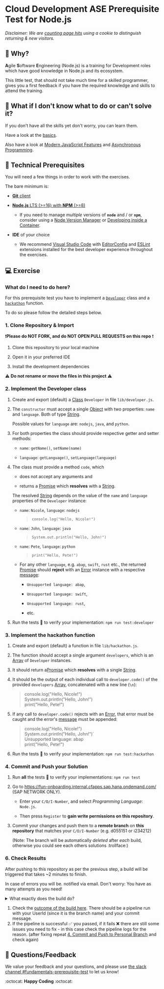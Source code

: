 # Cloud Development ASE Prerequisite Test for Node.js

_Disclaimer: We are [counting page hits](https://github.wdf.sap.corp/cloud-native-dev/usage-tracker) using a cookie to distinguish returning & new visitors._
<img src="https://cloud-native-dev-usage-tracker.cfapps.sap.hana.ondemand.com/pagehit/cc-agile-software-engineering/prerequisite-test-nodejs/1x1.png" alt="" height="1" width="1">

## 🎯 Why?

**A**gile **S**oftware **E**ngineering (Node.js) is a training for Development roles which have good knowledge in Node.js and its ecosystem.

This little test, that should not take much time for a skilled programmer, gives you a first feedback if you have the required knowledge and skills to attend the training.

## 🤔 What if I don't know what to do or can't solve it?

If you don't have all the skills yet don't worry, you can learn them.

Have a look at the [basics](https://pages.github.tools.sap/cloud-curriculum/materials/stack-basics/nodejs/).

Also have a look at [Modern JavaScript Features](https://pages.github.tools.sap/cloud-curriculum/materials/modern-lang-feat/nodejs/) and [Asynchronous Programming](https://pages.github.tools.sap/cloud-curriculum/materials/async/nodejs/).

## 🧰 Technical Prerequisites

You will need a few things in order to work with the exercises.

The bare minimum is:

- [**Git** client](https://git-scm.com/book/en/v2/Getting-Started-Installing-Git)

- [**Node.js** LTS (>=16) with **NPM** (>=8)](https://nodejs.org/en/download/)

  - If you need to manage *multiple* versions of **`node`** and / or **`npm`**, consider using a [Node Version Manager](https://github.com/npm/cli#node-version-managers) or [Developing inside a Container](https://pages.github.tools.sap/cloud-curriculum/materials/dev-containers/nodejs/).

- **IDE** of your choice

  - We recommend [Visual Studio Code](https://code.visualstudio.com/) with [EditorConfig](https://marketplace.visualstudio.com/items?itemName=EditorConfig.EditorConfig) and [ESLint](https://marketplace.visualstudio.com/items?itemName=dbaeumer.vscode-eslint) extensions installed for the best developer experience throughout the exercises.

## 💻 Exercise

### What do I need to do here?

For this prerequisite test you have to implement a [`Developer`](#2-implement-the-developer-class) class and a [`hackathon`](#3-implement-the-hackathon-function) function.

To do so please follow the detailed steps below.

### 1. Clone Repository & Import

:exclamation:**Please do NOT FORK, and do NOT OPEN PULL REQUESTS on this repo** :exclamation:

1. Clone this repository to your local machine

1. Open it in your preferred IDE

1. Install the development dependencies

:warning: **Do not rename or move the files in this project** :warning:

### 2. Implement the Developer class

1. Create and export (default) a [Class](https://developer.mozilla.org/en-US/docs/Web/JavaScript/Reference/Classes) `Developer` in file `lib/developer.js`.

1. The `constructor` must accept a single [Object](https://developer.mozilla.org/en-US/docs/Web/JavaScript/Reference/Operators/Object_initializer) with two properties: `name` and `language`. Both of type [String](https://developer.mozilla.org/en-US/docs/Web/JavaScript/Reference/Global_Objects/String).

    Possible values for `language` are: `nodejs`, `java`, and `python`.

1. For both properties the class should provide respective getter and setter methods:

    - `name`: `getName()`, `setName(name)`

    - `language`: `getLanguage()`, `setLanguage(language)`

1. The class must provide a method `code`, which

    - does not accept any arguments and

    - returns a [Promise](https://developer.mozilla.org/en-US/docs/Web/JavaScript/Reference/Global_Objects/Promise) which **resolves** with a [String](https://developer.mozilla.org/en-US/docs/Web/JavaScript/Reference/Global_Objects/String).

    The resolved [String](https://developer.mozilla.org/en-US/docs/Web/JavaScript/Reference/Global_Objects/String) depends on the value of the `name` and `language` properties of the `Developer` instance:

    - `name`: `Nicole`, `language`: `nodejs`

      >`console.log("Hello, Nicole!")`

    - `name`: `John`, `language`: `java`

      >`System.out.println("Hello, John!")`

    - `name`: `Pete`, `language`: `python`

      > `print("Hello, Pete!")`

    - For any other `language`, e.g. `abap`, `swift`, `rust` etc., the returned [Promise](https://developer.mozilla.org/en-US/docs/Web/JavaScript/Reference/Global_Objects/Promise) should **reject** with an [Error](https://developer.mozilla.org/en-US/docs/Web/JavaScript/Reference/Global_Objects/Error) instance with a respective [message](https://developer.mozilla.org/en-US/docs/Web/JavaScript/Reference/Global_Objects/Error/message):

        - `Unsupported language: abap`,

        - `Unsupported language: swift`,

        - `Unsupported language: rust`,

        - etc.

1. Run the tests 🧪 to verify your implementation: `npm run test:developer`

### 3. Implement the hackathon function

1. Create and export (default) a function in file `lib/hackathon.js`.

1. The function should accept a single argument `developers`, which is an [Array](https://developer.mozilla.org/en-US/docs/Web/JavaScript/Reference/Global_Objects/Array) of `Developer` instances.

1. It should return a[Promise](https://developer.mozilla.org/en-US/docs/Web/JavaScript/Reference/Global_Objects/Promise) which **resolves** with a single [String](https://developer.mozilla.org/en-US/docs/Web/JavaScript/Reference/Global_Objects/String).

1. It should be the output of each individual call to `developer.code()` of the provided `developers` [Array](https://developer.mozilla.org/en-US/docs/Web/JavaScript/Reference/Global_Objects/Array), concatenated with a new line (`\n`):

    >console.log("Hello, Nicole!") <br>
    System.out.println("Hello, John!") <br>
    print("Hello, Pete!")

1. If any call to `developer.code()` rejects with an [Error](https://developer.mozilla.org/en-US/docs/Web/JavaScript/Reference/Global_Objects/Error), that error must be caught and the error's [message](https://developer.mozilla.org/en-US/docs/Web/JavaScript/Reference/Global_Objects/Error/message) must be appended:

    >console.log("Hello, Nicole!") <br>
    System.out.println("Hello, John!")` <br>
    Unsupported language: abap <br>
    print("Hello, Pete!") <br>

1. Run the tests 🧪 to verify your implementation: `npm run test:hackathon`

### 4. Commit and Push your Solution

1. Run **all** the tests :test_tube: to verify your implementations: `npm run test`

1. Go to <https://fun-onboarding.internal.cfapps.sap.hana.ondemand.com/> (SAP NETWORK ONLY).

    - Enter your `C/D/I-Number`, and select *Programming Language*: `Node.js`.

    - Then press `Register` to **gain write permissions on this repository**.

1. Commit your changes and push them to a **remote branch** on **this repository** that matches your `C/D/I-Number` (e.g. d055151 or i234212)

    (Note: The branch will be automatically *deleted* after *each* build, otherwise you could see each others solutions :trollface:)

### 6. Check Results

After pushing to this repository as per the previous step, a build will be triggered that takes ~2 minutes to finish.

In case of errors you will be. notified via email. Don't worry: You have as many attempts as you need!

<details>
<summary>What exactly does the build do?</summary>

The build will:

- Run your tests
- Add and run smoke tests that we provide, to make sure the implementation is correct :wink:
- Delete your remote branch (the branch you pushed to this repo) no matter if the solution is correct or not

</details>

1. Check the [outcome of the build here](https://github.tools.sap/cloud-curriculum/ase-prerequisite-test-nodejs/actions). There should be a pipeline run with your UserId (since it is the branch name) and your commit message.
1. If the pipeline is successful :white_check_mark: you passed, if it fails :x: there are still some issues you need to fix - in this case check the pipeline logs for the reason.
(after fixing repeat [4. Commit and Push to Personal Branch](#5-commit-and-push-to-personal-branch) and check again)

## 📣 Questions/Feedback

We value your feedback and your questions, and please use [the slack channel #fundamentals-prerequisite-test](https://sap-cloud-enablement.slack.com/archives/C02KFC2UAFN) to let us know!

:octocat: **Happy Coding** :octocat:
